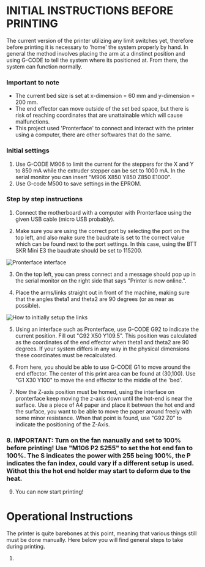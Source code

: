 # INITIAL INSTRUCTIONS BEFORE PRINTING
The current version of the printer utilizing any limit switches yet, therefore before printing it is necessary to 'home' the system properly by hand. In general the method involves placing the arm at a dinstinct position and using G-CODE to tell the system where its positioned at. From there, the system can function normally.

### Important to note
- The current bed size is set at x-dimension = 60 mm and y-dimension = 200 mm.
- The end effector can move outside of the set bed space, but there is risk of reaching coordinates that are unattainable which will cause malfunctions.
- This project used 'Pronterface' to connect and interact with the printer using a computer, there are other softwares that do the same.

### Initial settings
1. Use G-CODE M906 to limit the current for the steppers for the X and Y to 850 mA while the extruder stepper can be set to 1000 mA. In the serial monitor you can insert "M906 X850 Y850 Z850 E1000".
2. Use G-code M500 to save settings in the EPROM.

### Step by step instructions
1. Connect the motherboard with a computer with Pronterface using the given USB cable (micro USB probably).

2. Make sure you are using the correct port by selecting the port on the top left, and also make sure the baudrate is set to the correct value which can be found next to the port settings. In this case, using the BTT SKR Mini E3 the baudrate should be set to 115200.

![Pronterface interface](https://github.com/MigraineMonster/SCARA-Printer-for-Swarm-Robotics/assets/129239045/872d8f81-bb58-4bb5-955e-9baecc32c4dd)

3. On the top left, you can press connect and a message should pop up in the serial monitor on the right side that says "Printer is now online.".

4. Place the arms/links straight out in front of the machine, making sure that the angles theta1 and theta2 are 90 degrees (or as near as possible).

![How to initially setup the links](https://github.com/MigraineMonster/SCARA-Printer-for-Swarm-Robotics/assets/129239045/ae2f248a-3458-46ab-94c9-de808198a1d1)

5. Using an interface such as Pronterface, use G-CODE G92 to indicate the current position. Fill out "G92 X50 Y109.5". This position was calculated as the coordinates of the end effector when theta1 and theta2 are 90 degrees. If your system differs in any way in the physical dimensions these coordinates must be recalculated.


6. From here, you should be able to use G-CODE G1 to move around the end effector. The center of this print area can be found at (30,100). Use "G1 X30 Y100" to move the end effector to the middle of the 'bed'.

7. Now the Z-axis position must be homed, using the interface on pronterface keep moving the z-axis down until the hot-end is near the surface. Use a piece of A4 paper and place it between the hot end and the surface, you want to be able to move the paper around freely with some minor resistance. When that point is found, use "G92 Z0" to indicate the positioning of the Z-Axis.

### 8. IMPORTANT: Turn on the fan manually and set to 100% before printing! Use "M106 P2 S255" to set the hot end fan to 100%. The S indicates the power with 255 being 100%, the P indicates the fan index, could vary if a different setup is used. Withot this the hot end holder may start to deform due to the heat.

9. You can now start printing!

# Operational Instructions
The printer is quite barebones at this point, meaning that various things still must be done manually. Here below you will find general steps to take during printing.

1. 


